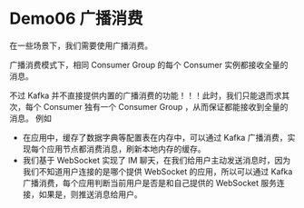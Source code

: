 # Demo06 广播消费

在一些场景下，我们需要使用广播消费。

广播消费模式下，相同 Consumer Group 的每个 Consumer 实例都接收全量的消息。

不过 Kafka 并不直接提供内置的广播消费的功能！！！此时，我们只能退而求其次，每个 Consumer 独有一个 Consumer Group
，从而保证都能接收到全量的消息。
例如

- 在应用中，缓存了数据字典等配置表在内存中，可以通过 Kafka 广播消费，实现每个应用节点都消费消息，刷新本地内存的缓存。
- 我们基于 WebSocket 实现了 IM 聊天，在我们给用户主动发送消息时，因为我们不知道用户连接的是哪个提供 WebSocket 的应用，所以可以通过
  Kafka 广播消费，每个应用判断当前用户是否是和自己提供的 WebSocket 服务连接，如果是，则推送消息给用户。